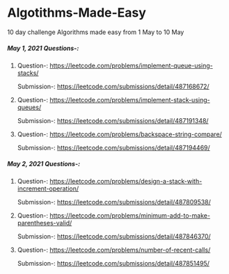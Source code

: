 # Algotithms-Made-Easy
10 day challenge Algorithms made easy from 1 May to 10 May

##### May 1, 2021 Questions-:

1. Question-:
   https://leetcode.com/problems/implement-queue-using-stacks/

   Submission-:
   https://leetcode.com/submissions/detail/487168672/

2. Question-:
   https://leetcode.com/problems/implement-stack-using-queues/

   Submission-:
   https://leetcode.com/submissions/detail/487191348/
 
3. Question-:
   https://leetcode.com/problems/backspace-string-compare/
   
   Submission-:
   https://leetcode.com/submissions/detail/487194469/
   
   
##### May 2, 2021 Questions-:

1. Question-:
   https://leetcode.com/problems/design-a-stack-with-increment-operation/

   Submission-:
   https://leetcode.com/submissions/detail/487809538/

2. Question-:
   https://leetcode.com/problems/minimum-add-to-make-parentheses-valid/

   Submission-:
   https://leetcode.com/submissions/detail/487846370/
 
3. Question-:
   https://leetcode.com/problems/number-of-recent-calls/
   
   Submission-:
   https://leetcode.com/submissions/detail/487851495/
